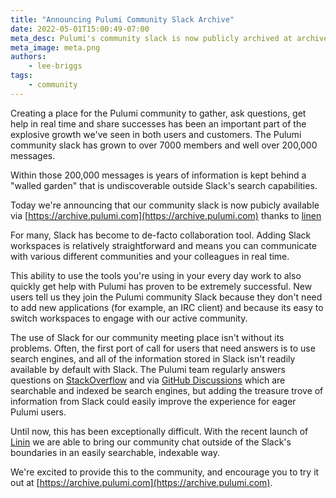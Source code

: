 ```yaml
---
title: "Announcing Pulumi Community Slack Archive"
date: 2022-05-01T15:00:49-07:00
meta_desc: Pulumi's community slack is now publicly archived at archive.pulumi.com
meta_image: meta.png
authors:
    - lee-briggs
tags:
    - community
---
```


Creating a place for the Pulumi community to gather, ask questions, get help in real time and share successes has been an important part of the explosive growth we've seen in both users and customers. The Pulumi community slack has grown to over 7000 members and well over 200,000 messages.

Within those 200,000 messages is years of information is kept behind a "walled garden" that is undiscoverable outside Slack's search capabilities.

Today we're announcing that our community slack is now pubicly available via [https://archive.pulumi.com](https://archive.pulumi.com) thanks to [linen](https://linen.dev)

<!--more-->

For many, Slack has become to de-facto collaboration tool. Adding Slack workspaces is relatively straightforward and means you can communicate with various different communities and your colleagues in real time.

This ability to use the tools you're using in your every day work to also quickly get help with Pulumi has proven to be extremely successful. New users tell us they join the Pulumi community Slack because they don't need to add new applications (for example, an IRC client) and because its easy to switch workspaces to engage with our active community.

The use of Slack for our community meeting place isn't without its problems. Often, the first port of call for users that need answers is to use search engines, and all of the information stored in Slack isn't readily available by default with Slack. The Pulumi team regularly answers questions on [StackOverflow](https://stackoverflow.com/questions/tagged/pulumi) and via [GitHub Discussions](https://github.com/pulumi/pulumi/discussions) which are searchable and indexed be search engines, but adding the treasure trove of information from Slack could easily improve the experience for eager Pulumi users.

Until now, this has been exceptionally difficult. With the recent launch of [Linin](https://linen.dev) we are able to bring our community chat outside of the Slack's boundaries in an easily searchable, indexable way.

We're excited to provide this to the community, and encourage you to try it out at [https://archive.pulumi.com](https://archive.pulumi.com).
